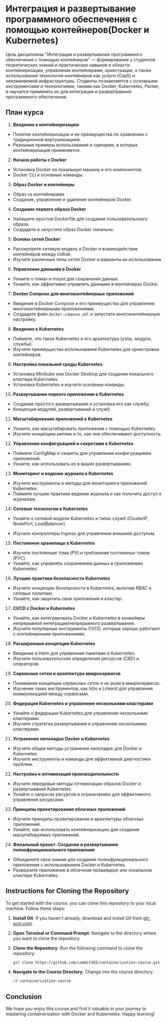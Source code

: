 # Интеграция и развертывание программного обеспечения с помощью контейнеров(Docker и Kubernetes)

Цель дисциплины "Интеграция и развертывание программного обеспечения с помощью контейнеров" — формирование у студентов теоретических знаний и практических навыков в области контейнеризации, управления контейнерами, оркестрации, а также использования технологий контейнеров как услуги (CaaS) и неизменяемой инфраструктуры. Студенты познакомятся с основными инструментами и технологиями, такими как Docker, Kubernetes, Packer, и научатся применять их для интеграции и развертывания программного обеспечения.

## План курса

1. **Введение в контейнеризацию**
- Понятие контейнеризации и ее преимущества по сравнению с традиционной виртуализацией.
- Реальные примеры использования и сценарии, в которых контейнеризация применяется.

2. **Начало работы с Docker**
- Установка Docker на локальную машину и его компонентов.
- Docker CLI и основные команды.

3. **Образ Docker и контейнеры**
- Образ vs контейнерами.
- Создание, управление и удаление контейнеров Docker.

4. **Создание первого образа Docker**
- Напишите простой Dockerfile для создания пользовательского образа.
- Создадите и запустите образ Docker локально.

5. **Основы сетей Docker**
- Рассмотрите сетевую модель в Docker и взаимодействие контейнеров между собой.
- Изучите различные типы сетей Docker и варианты их использования.

6. **Управление данными в Docker**
- Узнаите о томах и mount для сохранения данных.
- Узнаите, как эффективно управлять данными в контейнерах Docker.

7. **Docker Compose для многоконтейнерных приложений**
- Введение в Docker Compose и его преимущества для управления многоконтейнерными приложениями.
- Создадите файл `docker-compose.yml` и запустите многоконтейнерную настройку.

8. **Введение в Kubernetes**
- Поймете, что такое Kubernetes и его архитектура (узлы, модули, службы).
- Изучите преимущества использования Kubernetes для оркестровки контейнеров.

9. **Настройка локальной среды Kubernetes**
- Установка Minikube или Docker Desktop для создания локального кластера Kubernetes.
- Установка Kubernetes и изучите основные команды.

10. **Развертывание первого приложения в Kubernetes**
- Создание простого развертывания и установка его как службу.
- Концепция модулей, развертываний и служб.

11. **Масштабирование приложений в Kubernetes**
- Узнаите, как масштабировать приложения с помощью Kubernetes.
- Изучите концепцию реплик и то, как они обеспечивают доступность.

12. **Управление конфигурацией и секретами в Kubernetes**
- Поймете ConfigMap и секреты для управления конфигурациями приложений.
- Узнаете, как использовать их в ваших развертываниях.

13. **Мониторинг и ведение журнала в Kubernetes**
- Изучите инструменты и методы для мониторинга приложений Kubernetes.
- Поймите лучшие практики ведения журнала и как получить доступ к журналам.

14. **Сетевые технологии в Kubernetes**
- Узнайте о сетевой модели Kubernetes и типах служб (ClusterIP, NodePort, LoadBalancer).

- Изучите контроллеры Ingress для управления внешним доступом.

15. **Постоянное хранилище в Kubernetes**
- Изучите постоянные тома (PV) и требования постоянных томов (PVC).
- Узнайте, как управлять сохранением данных в приложениях Kubernetes.

16. **Лучшие практики безопасности Kubernetes**
- Изучите концепции безопасности в Kubernetes, включая RBAC и сетевые политики.
- Узнайте, как защитить свои приложения и кластер.

17. **CI/CD с Docker и Kubernetes**
- Узнайте, как интегрировать Docker и Kubernetes в конвейеры непрерывной интеграции/непрерывного развертывания.
- Изучите популярные инструменты CI/CD, которые хорошо работают с контейнерными приложениями.

18. **Расширенные концепции Kubernetes**
- Введение в Helm для управления пакетами в Kubernetes.
- Изучите пользовательские определения ресурсов (CRD) и операторов.

19. **Сервисные сетки и архитектура микросервисов**
- Понимание концепции сервисных сеток и их роли в микросервисах.
- Изучение таких инструментов, как Istio и Linkerd для управления коммуникацией между сервисами.

20. **Федерация Kubernetes и управление несколькими кластерами**
- Узнайте о федерации Kubernetes для управления несколькими кластерами.
- Изучите стратегии развертывания и управления несколькими кластерами.

21. **Устранение неполадок Docker и Kubernetes**
- Изучите общие методы устранения неполадок для Docker и Kubernetes.
- Изучите инструменты и команды для эффективной диагностики проблем.

22. **Настройка и оптимизация производительности**
- Изучите передовые методы оптимизации образов Docker и развертываний Kubernetes.
- Узнайте о запросах ресурсов и ограничениях для эффективного управления ресурсами.

23. **Принципы проектирования облачных приложений**
- Изучите принципы проектирования и архитектуры облачных приложений.
- Узнайте, как использовать контейнеризацию для создания масштабируемых приложений.

24. **Финальный проект: Создание и развертывание полнофункционального приложения**
- Объедините свои знания для создания полнофункционального приложения с использованием Docker и Kubernetes.
- Разверните приложение в облачном провайдере или локальном кластере Kubernetes.
## Instructions for Cloning the Repository

To get started with the course, you can clone this repository to your local machine. Follow these steps:

1. **Install Git**: If you haven't already, download and install Git from [git-scm.com](https://git-scm.com/).

2. **Open Terminal or Command Prompt**: Navigate to the directory where you want to clone the repository.

3. **Clone the Repository**: Run the following command to clone the repository:
   ```bash
   git clone https://github.com/commit365/containerization-course.git
   ```

4. **Navigate to the Course Directory**: Change into the course directory:
   ```bash
   cd containerization-course
   ```

## Conclusion

We hope you enjoy this course and find it valuable in your journey to mastering containerization with Docker and Kubernetes. Happy learning!
